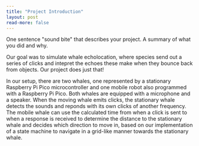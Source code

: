 ```yaml
---
title: "Project Introduction"
layout: post
read-more: false
---
```


One sentence "sound bite" that describes your project.
A summary of what you did and why.

Our goal was to simulate whale echolocation, where species send out a series of clicks and intepret the echoes these make when they bounce back from objects. Our project does just that!

In our setup, there are two whales, one represented by a stationary Raspberry Pi Pico microcontroller and one mobile robot also programmed with a Raspberry Pi Pico. Both whales are equipped with a microphone and a speaker. When the moving whale emits clicks, the stationary whale detects the sounds and reponds with its own clicks of another frequency. The mobile whale can use the calculated time from when a click is sent to when a response  is received to determine the distance to the stationary whale and decides which direction to move in, based on our implementation of a state machine to navigate in a grid-like manner towards the stationary whale.